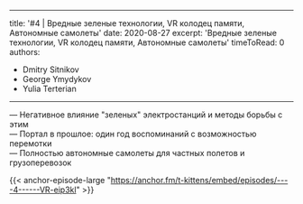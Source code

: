 
---
title: '#4 | Вредные зеленые технологии, VR колодец памяти, Автономные самолеты'
date: 2020-08-27
excerpt: 'Вредные зеленые технологии, VR колодец памяти, Автономные самолеты'
timeToRead: 0
authors:
  - Dmitry Sitnikov
  - George Ymydykov
  - Yulia Terterian
---

— Негативное влияние "зеленых" электростанций и методы борьбы с этим<br/>
— Портал в прошлое: один год воспоминаний с возможностью перемотки<br/>
— Полностью автономные самолеты для частных полетов и грузоперевозок

{{< anchor-episode-large "https://anchor.fm/t-kittens/embed/episodes/----4------VR-eip3kl" >}}
